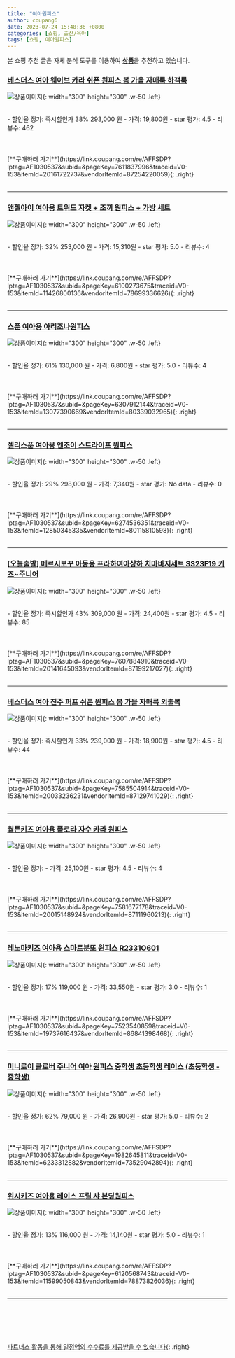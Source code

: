 ```yaml
---
title: "여아원피스"
author: coupang6
date: 2023-07-24 15:48:36 +0800
categories: [쇼핑, 출산/육아]
tags: [쇼핑, 여아원피스]
---
```


본 쇼핑 추천 글은 자체 분석 도구를 이용하여 [**상품**](https://link.coupang.com/a/bao1ui)을 추천하고 있습니다.

### [베스더스 여아 웨이브 카라 쉬폰 원피스 봄 가을 자매룩 하객룩](https://link.coupang.com/re/AFFSDP?lptag=AF1030537&subid=&pageKey=7611837996&traceid=V0-153&itemId=20161722737&vendorItemId=87254220059)

![상품이미지](https://thumbnail6.coupangcdn.com/thumbnails/remote/230x230ex/image/vendor_inventory/f752/e0fc0d81c4d37c96010624d021e65a55bc3f652d492ffd44922073310081.jpg){: width="300" height="300" .w-50 .left}


<br>
- 할인율 정가: 즉시할인가 38%  293,000   원
- 가격: 19,800원
- star 평가: 4.5
- 리뷰수: 462
<br>
<br>
<br>
<br>
[**구매하러 가기**](https://link.coupang.com/re/AFFSDP?lptag=AF1030537&subid=&pageKey=7611837996&traceid=V0-153&itemId=20161722737&vendorItemId=87254220059){: .right}
<br>
<br>

---

### [앤젤아이 여아용 트위드 자켓 + 조끼 원피스 + 가방 세트](https://link.coupang.com/re/AFFSDP?lptag=AF1030537&subid=&pageKey=6100273675&traceid=V0-153&itemId=11426800136&vendorItemId=78699336626)

![상품이미지](https://thumbnail8.coupangcdn.com/thumbnails/remote/230x230ex/image/retail/images/2021/09/30/14/3/73d6a522-5900-482e-88fd-4582a9fc4090.jpg){: width="300" height="300" .w-50 .left}


<br>
- 할인율 정가: 32%  253,000   원
- 가격: 15,310원
- star 평가: 5.0
- 리뷰수: 4
<br>
<br>
<br>
<br>
[**구매하러 가기**](https://link.coupang.com/re/AFFSDP?lptag=AF1030537&subid=&pageKey=6100273675&traceid=V0-153&itemId=11426800136&vendorItemId=78699336626){: .right}
<br>
<br>

---

### [스푼 여아용 아리조나원피스](https://link.coupang.com/re/AFFSDP?lptag=AF1030537&subid=&pageKey=6307912144&traceid=V0-153&itemId=13077390669&vendorItemId=80339032965)

![상품이미지](https://thumbnail9.coupangcdn.com/thumbnails/remote/230x230ex/image/retail/images/16403679356622032-13c589b0-d866-4f9a-95fa-9648e0d3b1cb.jpg){: width="300" height="300" .w-50 .left}


<br>
- 할인율 정가: 61%  130,000   원
- 가격: 6,800원
- star 평가: 5.0
- 리뷰수: 4
<br>
<br>
<br>
<br>
[**구매하러 가기**](https://link.coupang.com/re/AFFSDP?lptag=AF1030537&subid=&pageKey=6307912144&traceid=V0-153&itemId=13077390669&vendorItemId=80339032965){: .right}
<br>
<br>

---

### [젤리스푼 여아용 엔조이 스트라이프 원피스](https://link.coupang.com/re/AFFSDP?lptag=AF1030537&subid=&pageKey=6274536351&traceid=V0-153&itemId=12850345335&vendorItemId=80115810598)

![상품이미지](https://thumbnail9.coupangcdn.com/thumbnails/remote/230x230ex/image/retail/images/2022/01/07/10/4/c8775155-c39d-4001-a118-ac2ccc8e3940.jpg){: width="300" height="300" .w-50 .left}


<br>
- 할인율 정가: 29%  298,000   원
- 가격: 7,340원
- star 평가: No data
- 리뷰수: 0
<br>
<br>
<br>
<br>
[**구매하러 가기**](https://link.coupang.com/re/AFFSDP?lptag=AF1030537&subid=&pageKey=6274536351&traceid=V0-153&itemId=12850345335&vendorItemId=80115810598){: .right}
<br>
<br>

---

### [[오늘출발] 메르시보꾸 아동용 프라하여아상하 치마바지세트 SS23F19 키즈~주니어](https://link.coupang.com/re/AFFSDP?lptag=AF1030537&subid=&pageKey=7607884910&traceid=V0-153&itemId=20141645093&vendorItemId=87199217027)

![상품이미지](https://thumbnail7.coupangcdn.com/thumbnails/remote/230x230ex/image/vendor_inventory/bad4/aa8ea1983c3fdeea83c032bd89c60b58699334683010ccf9a42cefd488ed.jpg){: width="300" height="300" .w-50 .left}


<br>
- 할인율 정가: 즉시할인가 43%  309,000   원
- 가격: 24,400원
- star 평가: 4.5
- 리뷰수: 85
<br>
<br>
<br>
<br>
[**구매하러 가기**](https://link.coupang.com/re/AFFSDP?lptag=AF1030537&subid=&pageKey=7607884910&traceid=V0-153&itemId=20141645093&vendorItemId=87199217027){: .right}
<br>
<br>

---

### [베스더스 여아 진주 퍼프 쉬폰 원피스 봄 가을 자매룩 외출복](https://link.coupang.com/re/AFFSDP?lptag=AF1030537&subid=&pageKey=7585504914&traceid=V0-153&itemId=20033236231&vendorItemId=87129741029)

![상품이미지](https://thumbnail9.coupangcdn.com/thumbnails/remote/230x230ex/image/vendor_inventory/6a42/765fe73d04e24c6dd8d837791b14928d566e62910225ba9f315d1f461dce.jpg){: width="300" height="300" .w-50 .left}


<br>
- 할인율 정가: 즉시할인가 33%  239,000   원
- 가격: 18,900원
- star 평가: 4.5
- 리뷰수: 44
<br>
<br>
<br>
<br>
[**구매하러 가기**](https://link.coupang.com/re/AFFSDP?lptag=AF1030537&subid=&pageKey=7585504914&traceid=V0-153&itemId=20033236231&vendorItemId=87129741029){: .right}
<br>
<br>

---

### [월튼키즈 여아용 플로라 자수 카라 원피스](https://link.coupang.com/re/AFFSDP?lptag=AF1030537&subid=&pageKey=7581677178&traceid=V0-153&itemId=20015148924&vendorItemId=87111960213)

![상품이미지](https://thumbnail7.coupangcdn.com/thumbnails/remote/230x230ex/image/rs_quotation_api/q0ltav64/43364632bde04d79a4a068941c654254.jpg){: width="300" height="300" .w-50 .left}


<br>
- 할인율 정가: 
- 가격: 25,100원
- star 평가: 4.5
- 리뷰수: 4
<br>
<br>
<br>
<br>
[**구매하러 가기**](https://link.coupang.com/re/AFFSDP?lptag=AF1030537&subid=&pageKey=7581677178&traceid=V0-153&itemId=20015148924&vendorItemId=87111960213){: .right}
<br>
<br>

---

### [레노마키즈 여아용 스마트분또 원피스 R2331O601](https://link.coupang.com/re/AFFSDP?lptag=AF1030537&subid=&pageKey=7523540859&traceid=V0-153&itemId=19737616437&vendorItemId=86841398468)

![상품이미지](https://thumbnail9.coupangcdn.com/thumbnails/remote/230x230ex/image/retail/images/2023/08/10/17/1/03507b06-fad2-4a73-9a50-da9c09982126.jpg){: width="300" height="300" .w-50 .left}


<br>
- 할인율 정가: 17%  119,000   원
- 가격: 33,550원
- star 평가: 3.0
- 리뷰수: 1
<br>
<br>
<br>
<br>
[**구매하러 가기**](https://link.coupang.com/re/AFFSDP?lptag=AF1030537&subid=&pageKey=7523540859&traceid=V0-153&itemId=19737616437&vendorItemId=86841398468){: .right}
<br>
<br>

---

### [미니로이 클로버 주니어 여아 원피스 중학생 초등학생 레이스 (초등학생 - 중학생)](https://link.coupang.com/re/AFFSDP?lptag=AF1030537&subid=&pageKey=1982645811&traceid=V0-153&itemId=6233312882&vendorItemId=73529042894)

![상품이미지](https://thumbnail8.coupangcdn.com/thumbnails/remote/230x230ex/image/vendor_inventory/cec9/ad6aacff8d2d3bf01fa32ce92f2a1407103928a6b64b7c2045f5ebb70ce3.jpg){: width="300" height="300" .w-50 .left}


<br>
- 할인율 정가: 62%  79,000   원
- 가격: 26,900원
- star 평가: 5.0
- 리뷰수: 2
<br>
<br>
<br>
<br>
[**구매하러 가기**](https://link.coupang.com/re/AFFSDP?lptag=AF1030537&subid=&pageKey=1982645811&traceid=V0-153&itemId=6233312882&vendorItemId=73529042894){: .right}
<br>
<br>

---

### [위시키즈 여아용 레이스 프릴 샤 본딩원피스](https://link.coupang.com/re/AFFSDP?lptag=AF1030537&subid=&pageKey=6120568743&traceid=V0-153&itemId=11599050843&vendorItemId=78873826036)

![상품이미지](https://thumbnail6.coupangcdn.com/thumbnails/remote/230x230ex/image/rs_quotation_api/uxyqijfj/a5a5111d1e9147b3984f540f6b67f3f3.jpg){: width="300" height="300" .w-50 .left}


<br>
- 할인율 정가: 13%  116,000   원
- 가격: 14,140원
- star 평가: 5.0
- 리뷰수: 1
<br>
<br>
<br>
<br>
[**구매하러 가기**](https://link.coupang.com/re/AFFSDP?lptag=AF1030537&subid=&pageKey=6120568743&traceid=V0-153&itemId=11599050843&vendorItemId=78873826036){: .right}
<br>
<br>

---
<br><br><br><br><br> [파트너스 활동을 통해 일정액의 수수료를 제공받을 수 있습니다](https://link.coupang.com/a/bao1ui){: .right}